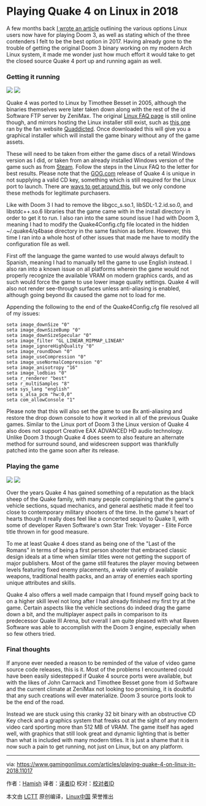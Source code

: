Playing Quake 4 on Linux in 2018
======
A few months back [I wrote an article][1] outlining the various options Linux users now have for playing Doom 3, as well as stating which of the three contenders I felt to be the best option in 2017. Having already gone to the trouble of getting the original Doom 3 binary working on my modern Arch Linux system, it made me wonder just how much effort it would take to get the closed source Quake 4 port up and running again as well.

### Getting it running

[![][2]][3] [![][4]][5]

Quake 4 was ported to Linux by Timothee Besset in 2005, although the binaries themselves were later taken down along with the rest of the id Software FTP server by ZeniMax. The original [Linux FAQ page][6] is still online though, and mirrors hosting the Linux installer still exist, such as [this one][7] ran by the fan website [Quaddicted][8]. Once downloaded this will give you a graphical installer which will install the game binary without any of the game assets.

These will need to be taken from either the game discs of a retail Windows version as I did, or taken from an already installed Windows version of the game such as from [Steam][9]. Follow the steps in the Linux FAQ to the letter for best results. Please note that the [GOG.com][10] release of Quake 4 is unique in not supplying a valid CD key, something which is still required for the Linux port to launch. There are [ways to get around this][11], but we only condone these methods for legitimate purchasers.

Like with Doom 3 I had to remove the libgcc_s.so.1, libSDL-1.2.id.so.0, and libstdc++.so.6 libraries that the game came with in the install directory in order to get it to run. I also ran into the same sound issue I had with Doom 3, meaning I had to modify the Quake4Config.cfg file located in the hidden ~/.quake4/q4base directory in the same fashion as before. However, this time I ran into a whole host of other issues that made me have to modify the configuration file as well.

First off the language the game wanted to use would always default to Spanish, meaning I had to manually tell the game to use English instead. I also ran into a known issue on all platforms wherein the game would not properly recognize the available VRAM on modern graphics cards, and as such would force the game to use lower image quality settings. Quake 4 will also not render see-through surfaces unless anti-aliasing is enabled, although going beyond 8x caused the game not to load for me.

Appending the following to the end of the Quake4Config.cfg file resolved all of my issues:

```
seta image_downSize "0"
seta image_downSizeBump "0"
seta image_downSizeSpecular "0"
seta image_filter "GL_LINEAR_MIPMAP_LINEAR"
seta image_ignoreHighQuality "0"
seta image_roundDown "0"
seta image_useCompression "0"
seta image_useNormalCompression "0"
seta image_anisotropy "16"
seta image_lodbias "0"
seta r_renderer "best"
seta r_multiSamples "8"
seta sys_lang "english"
seta s_alsa_pcm "hw:0,0"
seta com_allowConsole "1"
```

Please note that this will also set the game to use 8x anti-aliasing and restore the drop down console to how it worked in all of the previous Quake games. Similar to the Linux port of Doom 3 the Linux version of Quake 4 also does not support Creative EAX ADVANCED HD audio technology. Unlike Doom 3 though Quake 4 does seem to also feature an alternate method for surround sound, and widescreen support was thankfully patched into the game soon after its release.

### Playing the game

[![][12]][13] [![][14]][15]

Over the years Quake 4 has gained something of a reputation as the black sheep of the Quake family, with many people complaining that the game's vehicle sections, squad mechanics, and general aesthetic made it feel too close to contemporary military shooters of the time. In the game's heart of hearts though it really does feel like a concerted sequel to Quake II, with some of developer Raven Software's own Star Trek: Voyager - Elite Force title thrown in for good measure.

To me at least Quake 4 does stand as being one of the "Last of the Romans" in terms of being a first person shooter that embraced classic design ideals at a time when similar titles were not getting the support of major publishers. Most of the game still features the player moving between levels featuring fixed enemy placements, a wide variety of available weapons, traditional health packs, and an array of enemies each sporting unique attributes and skills.

Quake 4 also offers a well made campaign that I found myself going back to on a higher skill level not long after I had already finished my first try at the game. Certain aspects like the vehicle sections do indeed drag the game down a bit, and the multiplayer aspect pails in comparison to its predecessor Quake III Arena, but overall I am quite pleased with what Raven Software was able to accomplish with the Doom 3 engine, especially when so few others tried.

### Final thoughts

If anyone ever needed a reason to be reminded of the value of video game source code releases, this is it. Most of the problems I encountered could have been easily sidestepped if Quake 4 source ports were available, but with the likes of John Carmack and Timothee Besset gone from id Software and the current climate at ZeniMax not looking too promising, it is doubtful that any such creations will ever materialize. Doom 3 source ports look to be the end of the road.

Instead we are stuck using this cranky 32 bit binary with an obstructive CD Key check and a graphics system that freaks out at the sight of any modern video card sporting more than 512 MB of VRAM. The game itself has aged well, with graphics that still look great and dynamic lighting that is better than what is included with many modern titles. It is just a shame that it is now such a pain to get running, not just on Linux, but on any platform.

--------------------------------------------------------------------------------

via: https://www.gamingonlinux.com/articles/playing-quake-4-on-linux-in-2018.11017

作者：[Hamish][a]
译者：[译者ID](https://github.com/译者ID)
校对：[校对者ID](https://github.com/校对者ID)

本文由 [LCTT](https://github.com/LCTT/TranslateProject) 原创编译，[Linux中国](https://linux.cn/) 荣誉推出

[a]:https://www.gamingonlinux.com/profiles/6
[1]:https://www.gamingonlinux.com/articles/playing-doom-3-on-linux-in-2017.10561
[2]:https://www.gamingonlinux.com/uploads/articles/article_images/thumbs/20458196191515697921gol6.jpg
[3]:https://www.gamingonlinux.com/uploads/articles/article_images/20458196191515697921gol6.jpg
[4]:https://www.gamingonlinux.com/uploads/articles/article_images/thumbs/9405540721515697921gol6.jpg
[5]:https://www.gamingonlinux.com/uploads/articles/article_images/9405540721515697921gol6.jpg
[6]:http://zerowing.idsoftware.com/linux/quake4/Quake4FrontPage/
[7]:https://www.quaddicted.com/files/idgames2/idstuff/quake4/linux/
[8]:https://www.quaddicted.com/
[9]:http://store.steampowered.com/app/2210/Quake_IV/
[10]:https://www.gog.com/game/quake_4
[11]:https://www.gog.com/forum/quake_series/quake_4_on_linux_no_cd_key/post31
[12]:https://www.gamingonlinux.com/uploads/articles/article_images/thumbs/5043571471515951537gol6.jpg
[13]:https://www.gamingonlinux.com/uploads/articles/article_images/5043571471515951537gol6.jpg
[14]:https://www.gamingonlinux.com/uploads/articles/article_images/thumbs/6922853731515697921gol6.jpg
[15]:https://www.gamingonlinux.com/uploads/articles/article_images/6922853731515697921gol6.jpg
